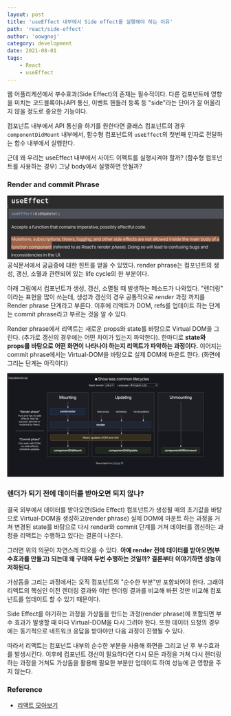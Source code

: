 ```yaml
---
layout: post
title: 'useEffect 내부에서 Side effect를 실행해야 하는 이유'
path: 'react/side-effect'
author: 'oowgnoj'
category: development
date: 2021-08-01
tags:
    - React
    - useEffect
---
```


웹 어플리케션에서 부수효과(Side Effect)의 존재는 필수적이다. 다른 컴포넌트에 영향을 미치는 코드블록이나API 통신, 이벤트 핸들러 등록 등 "side"라는 단어가 잘 어울리지 않을 정도로 중요한 기능이다.

컴포넌트 내부에서 API 통신을 하기를 원한다면 클래스 컴포넌트의 경우 `componentDidMount` 내부에서, 함수형 컴포넌트의 `useEffect`의 첫번째 인자로 전달하는 함수 내부에서 실행한다. 

근데 왜 우리는 useEffect 내부에서 사이드 이펙트를 실행시켜야 할까? (함수형 컴포넌트를 사용하는 경우) 그냥 body에서 실행하면 안될까?

### Render and commit Phrase

![useEffect 문서](./../images/in-post/react/useEffect.png)
공식문서에서 궁금증에 대한 힌트를 얻을 수 있었다. render phrase는 컴포넌트의 생성, 갱신, 소멸과 관련되어 있는 life cycle의 한 부분이다. 

아래 그림에서 컴포넌트가 생성, 갱신, 소멸될 때 발생하는 메소드가 나와있다. "렌더링" 이라는 표현을 많이 쓰는데, 생성과 갱신의 경우 공통적으로 *render* 과정 까지를 Render phrase 단계라고 부른다. 이후에 리액트가 DOM, refs를 업데이트 하는 단계는 commit phrase라고 부르는 것을 알 수 있다.

Render phrase에서 리액트는 새로운 props와 state를 바탕으로 Virtual DOM을 그린다. (추가로 갱신의 경우에는 어떤 차이가 있는지 파악한다). 한마디로 **state와 props를 바탕으로 어떤 화면이 나타나야 하는지 리액트가 파악하는 과정이다.** 이어지는 commit phrase에서는 Virtual-DOM을 바탕으로 실제 DOM에 마운트 한다. (화면에 그리는 단계는 아직이다)

![useEffect 문서](./../images/in-post/react/lifecycle.png)

### 렌더가 되기 전에 데이터를 받아오면 되지 않나?

결국 외부에서 데이터를 받아오면(Side Effect) 컴포넌트가 생성될 때의 초기값을 바탕으로 Virtual-DOM을 생성하고(render phrase) 실제 DOM에 마운트 하는 과정을 거쳐 변경된 state를 바탕으로 다시 render와 commit 단계를 거쳐 데이터를 갱신하는 과정을 리액트는 수행하고 있다는 결론이 나온다.

그러면 위의 의문이 자연스레 떠오를 수 있다. **아예 render 전에 데이터를 받아오면(부수효과를 만들고) 되는데 왜 구태여 두번 수행하는 것일까? 결론부터 이야기하면 성능이 저하된다.**

가상돔을 그리는 과정에서는 오직 컴포넌트의 "순수한 부분"만 포함되어야 한다. 그래야 리액트의 핵심인 이전 렌더링 결과와 이번 렌더링 결과를 비교해 바뀐 것만 비교해 컴포넌트를 업데이트 할 수 있기 때문이다.

Side Effect를 야기하는 과정을 가상돔을 만드는 과정(render phrase)에 포함되면 부수 효과가 발생할 때 마다 Virtual-DOM을 다시 그려야 한다. 또한 데이터 요청의 경우에는 동기적으로 네트워크 응답을 받아야만 다음 과정이 진행될 수 있다.

따라서 리액트는 컴포넌트 내부의 순수한 부분을 사용해 화면을 그리고 난 후 부수효과를 발생시킨다. 이후에 컴포넌트 갱신이 필요하다면 다시 모든 과정을 거쳐 다시 렌더링하는 과정을 거쳐도 가상돔을 활용해 필요한 부분만 업데이트 하여 성능에 큰 영향을 주지 않는다.
### Reference

- [리액트 모아보기](https://goidle.github.io/react/in-depth-react-intro/)